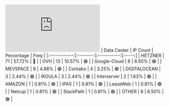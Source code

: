 ![Diagramm](https://github.com/obajay/StateSync-snapshots/blob/main/Projects/Gitopia/1/README.md)
| Data Center | IP Count | Percentage | Freq |
|:------------:|:--------:|:-----------:|:-----:|
| HETZNER | 71 | 57.72% | 🔴 |
| OVH | 13 | 10.57% | 🟢 |
| Google-Cloud | 8 | 6.50% | 🟢 |
| MEVSPACE | 6 | 4.88% | 🟢 |
| Contabo | 4 | 3.25% | 🟢 |
| DIGITALOCEAN | 3 | 2.44% | 🟢 |
| IKOULA | 3 | 2.44% | 🟢 |
| Interserver | 2 | 1.63% | 🟢 |
| AMAZON | 1 | 0.81% | 🟢 |
| IPAX | 1 | 0.81% | 🟢 |
| LeaseWeb | 1 | 0.81% | 🟢 |
| Netcup | 1 | 0.81% | 🟢 |
| StackPath | 1 | 0.81% | 🟢 |
| OTHER | 8 | 6.50% | 🟢 |